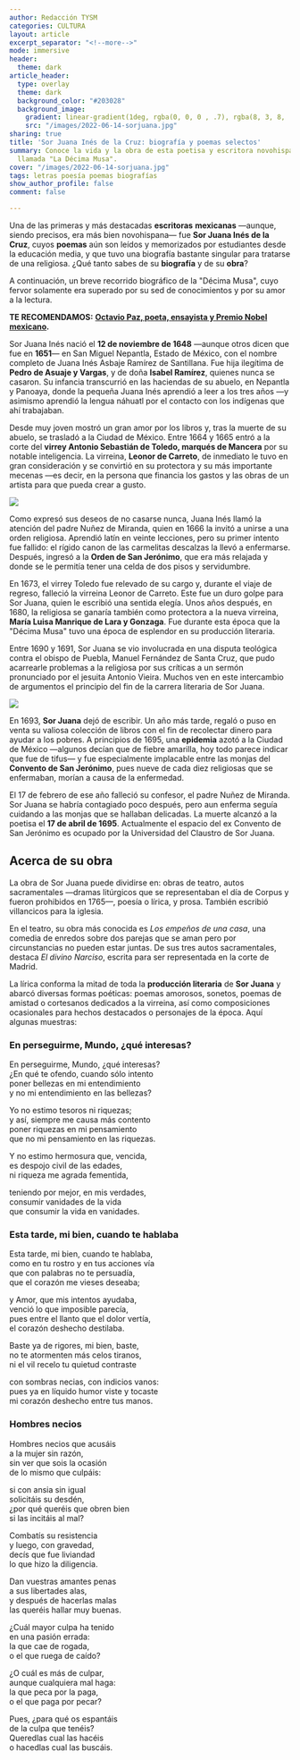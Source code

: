 ```yaml
---
author: Redacción TYSM
categories: CULTURA
layout: article
excerpt_separator: "<!--more-->"
mode: immersive
header:
  theme: dark
article_header:
  type: overlay
  theme: dark
  background_color: "#203028"
  background_image:
    gradient: linear-gradient(1deg, rgba(0, 0, 0 , .7), rgba(8, 3, 8, .9))
    src: "/images/2022-06-14-sorjuana.jpg"
sharing: true
title: 'Sor Juana Inés de la Cruz: biografía y poemas selectos'
summary: Conoce la vida y la obra de esta poetisa y escritora novohispana que fue
  llamada "La Décima Musa".
cover: "/images/2022-06-14-sorjuana.jpg"
tags: letras poesía poemas biografías
show_author_profile: false
comment: false

---
```

Una de las primeras y más destacadas **escritoras** **mexicanas** —aunque, siendo precisos, era más bien novohispana— fue **Sor Juana Inés de la Cruz**, cuyos **poemas** aún son leídos y memorizados por estudiantes desde la educación media, y que tuvo una biografía bastante singular para tratarse de una religiosa. ¿Qué tanto sabes de su **biografía** y de su **obra**?

A continuación, un breve recorrido biográfico de la "Décima Musa", cuyo fervor solamente era superado por su sed de conocimientos y por su amor a la lectura.

**TE RECOMENDAMOS:** [**Octavio Paz, poeta, ensayista y Premio Nobel mexicano**](https://blog.tonoysumariachi.com/cultura/2022/09/20/octavio-paz-poeta-ensayista-y-premio-nobel-mexicano.html)**.**

Sor Juana Inés nació el **12 de noviembre de 1648** —aunque otros dicen que fue en **1651**— en San Miguel Nepantla, Estado de México, con el nombre completo de Juana Inés Asbaje Ramírez de Santillana. Fue hija ilegítima de **Pedro de Asuaje y Vargas**, y de doña **Isabel Ramírez**, quienes nunca se casaron.  Su infancia transcurrió en las haciendas de su abuelo, en Nepantla y Panoaya, donde la pequeña Juana Inés aprendió a leer a los tres años —y asimismo aprendió la lengua náhuatl por el contacto con los indígenas que ahí trabajaban.

Desde muy joven mostró un gran amor por los libros y, tras la muerte de su abuelo, se trasladó a la Ciudad de México. Entre 1664 y 1665 entró a la corte del **virrey Antonio Sebastián de Toledo, marqués de Mancera** por su notable inteligencia. La virreina, **Leonor de Carreto**, de inmediato le tuvo en gran consideración y se convirtió en su protectora y su más importante mecenas —es decir, en la persona que financia los gastos y las obras de un artista para que pueda crear a gusto.

![](https://upload.wikimedia.org/wikipedia/commons/7/7f/Retrato_de_Sor_Juana_In%C3%A9s_de_la_Cruz_%28Fray_Miguel_Herrera%29.jpg)

Como expresó sus deseos de no casarse nunca, Juana Inés llamó la atención del padre Nuñez de Miranda, quien en 1666 la invitó a unirse a una orden religiosa. Aprendió latín en veinte lecciones, pero su primer intento fue fallido: el rígido canon de las carmelitas descalzas la llevó a enfermarse. Después, ingresó a la **Orden de San Jerónimo**, que era más relajada y donde se le permitía tener una celda de dos pisos y servidumbre.

En 1673, el virrey Toledo fue relevado de su cargo y, durante el viaje de regreso, falleció la virreina Leonor de Carreto. Este fue un duro golpe para Sor Juana, quien le escribió una sentida elegía. Unos años después, en 1680, la religiosa se ganaría también como protectora a la nueva virreina, **María Luisa Manrique de Lara y Gonzaga**. Fue durante esta época que la "Décima Musa" tuvo una época de esplendor en su producción literaria.

Entre 1690 y 1691, Sor Juana se vio involucrada en una disputa teológica contra el obispo de Puebla, Manuel Fernández de Santa Cruz, que pudo acarrearle problemas a la religiosa por sus críticas a un sermón pronunciado por el jesuita Antonio Vieira. Muchos ven en este intercambio de argumentos el principio del fin de la carrera literaria de Sor Juana.

![](https://upload.wikimedia.org/wikipedia/commons/c/cd/Sor_Juana_In%C3%A9s_de_la_Cruz_%28Juan_de_Miranda%29.jpg)

En 1693, **Sor Juana** dejó de escribir. Un año más tarde, regaló o puso en venta su valiosa colección de libros con el fin de recolectar dinero para ayudar a los pobres. A principios de 1695, una **epidemia** azotó a la Ciudad de México —algunos decían que de fiebre amarilla, hoy todo parece indicar que fue de tifus— y fue especialmente implacable entre las monjas del **Convento de San Jerónimo**, pues nueve de cada diez religiosas que se enfermaban, morían a causa de la enfermedad.

El 17 de febrero de ese año falleció su confesor, el padre Nuñez de Miranda. Sor Juana se habría contagiado poco después, pero aun enferma seguía cuidando a las monjas que se hallaban delicadas. La muerte alcanzó a la poetisa el **17 de abril de 1695**. Actualmente el espacio del ex Convento de San Jerónimo es ocupado por la Universidad del Claustro de Sor Juana.

## Acerca de su obra

La obra de Sor Juana puede dividirse en: obras de teatro, autos sacramentales —dramas litúrgicos que se representaban el día de Corpus y fueron prohibidos en 1765—, poesía o lírica, y prosa. También escribió villancicos para la iglesia.

En el teatro, su obra más conocida es _Los empeños de una casa_, una comedia de enredos sobre dos parejas que se aman pero por circunstancias no pueden estar juntas. De sus tres autos sacramentales, destaca _El divino Narciso_, escrita para ser representada en la corte de Madrid.

La lírica conforma la mitad de toda la **producción literaria** de **Sor Juana** y abarcó diversas formas poéticas: poemas amorosos, sonetos, poemas de amistad o cortesanos dedicados a la virreina, así como composiciones ocasionales para hechos destacados o personajes de la época. Aquí algunas muestras:

### En perseguirme, Mundo, ¿qué interesas?

En perseguirme, Mundo, ¿qué interesas?  
¿En qué te ofendo, cuando sólo intento  
poner bellezas en mi entendimiento  
y no mi entendimiento en las bellezas?

Yo no estimo tesoros ni riquezas;  
y así, siempre me causa más contento  
poner riquezas en mi pensamiento  
que no mi pensamiento en las riquezas.

Y no estimo hermosura que, vencida,  
es despojo civil de las edades,  
ni riqueza me agrada fementida,

teniendo por mejor, en mis verdades,  
consumir vanidades de la vida  
que consumir la vida en vanidades.

### Esta tarde, mi bien, cuando te hablaba

Esta tarde, mi bien, cuando te hablaba,  
como en tu rostro y en tus acciones vía  
que con palabras no te persuadía,  
que el corazón me vieses deseaba;

y Amor, que mis intentos ayudaba,  
venció lo que imposible parecía,  
pues entre el llanto que el dolor vertía,  
el corazón deshecho destilaba.

Baste ya de rigores, mi bien, baste,  
no te atormenten más celos tiranos,  
ni el vil recelo tu quietud contraste

con sombras necias, con indicios vanos:  
pues ya en líquido humor viste y tocaste  
mi corazón deshecho entre tus manos.

### Hombres necios

Hombres necios que acusáis  
a la mujer sin razón,  
sin ver que sois la ocasión  
de lo mismo que culpáis:

si con ansia sin igual  
solicitáis su desdén,  
¿por qué queréis que obren bien  
si las incitáis al mal?

Combatís su resistencia  
y luego, con gravedad,  
decís que fue liviandad  
lo que hizo la diligencia.

Dan vuestras amantes penas  
a sus libertades alas,  
y después de hacerlas malas  
las queréis hallar muy buenas.

¿Cuál mayor culpa ha tenido  
en una pasión errada:  
la que cae de rogada,  
o el que ruega de caído?

¿O cuál es más de culpar,  
aunque cualquiera mal haga:  
la que peca por la paga,  
o el que paga por pecar?

Pues, ¿para qué os espantáis  
de la culpa que tenéis?  
Queredlas cual las hacéis  
o hacedlas cual las buscáis.